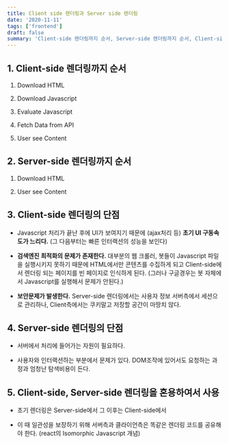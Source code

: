 ```yaml
---
title: Client side 렌더링과 Server side 렌더링
date: '2020-11-11'
tags: ['frontend']
draft: false
summary: 'Client-side 렌더링까지 순서, Server-side 렌더링까지 순서, Client-side, Server-side 렌더링을 혼용하여서 사용'
---
```


## 1. Client-side 렌더링까지 순서

1. Download HTML

2. Download Javascript

3. Evaluate Javascript

4. Fetch Data from API

5. User see Content

## 2. Server-side 렌더링까지 순서

1. Download HTML

2. User see Content

## 3. Client-side 렌더링의 단점

- Javascript 처리가 끝난 후에 UI가 보여지기 때문에 (ajax처리 등) **초기 UI 구동속도가 느리다.** (그 다음부터는 빠른 인터랙션의 성능을 보인다)

- **검색엔진 최적화의 문제가 존재한다.** 대부분의 웹 크롤러, 봇들이 Javascript 파일을 실행시키지 못하기 때문에 HTML에서만 콘텐츠를 수집하게 되고
  Client-side에서 렌더링 되는 페이지를 빈 페이지로 인식하게 된다. (그러나 구글경우는 봇 자체에서 Javascript를 실행해서 문제가 안된다.)

- **보안문제가 발생한다.** Server-side 렌더링에서는 사용자 정보 서버측에서 세션으로 관리하나, Client측에서는 쿠키말고 저장할 공간이 마땅치 않다.

## 4. Server-side 렌더링의 단점

- 서버에서 처리에 들어가는 자원이 필요하다.

- 사용자와 인터랙션하는 부분에서 문제가 있다. DOM조작에 있어서도 요청하는 과정과 엄청난 탐색비용이 든다.

## 5. Client-side, Server-side 렌더링을 혼용하여서 사용

- 초기 렌더링은 Server-side에서 그 이후는 Client-side에서

- 이 때 일관성을 보장하기 위해 서버측과 클라이언측은 똑같은 렌더링 코드를 공유해야 한다. (react의 Isomorphic Javascript 개념)
